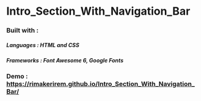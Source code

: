 # Intro_Section_With_Navigation_Bar

### Built with :

#####	Languages : HTML and CSS

#####	Frameworks : Font Awesome 6, Google Fonts

### Demo : https://rimakerirem.github.io/Intro_Section_With_Navigation_Bar/
